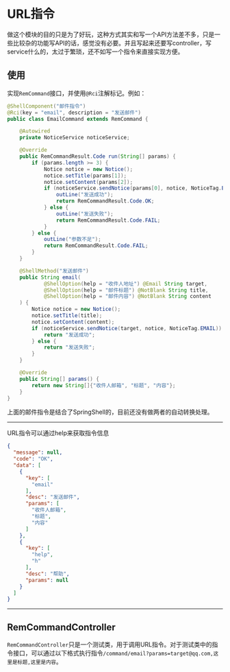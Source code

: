 # URL指令

做这个模块的目的只是为了好玩，这种方式其实和写一个API方法差不多，只是一些比较杂的功能写API的话，感觉没有必要。并且写起来还要写controller，写service什么的，太过于繁琐，还不如写一个指令来直接实现方便。

## 使用

实现`RemCommand`接口，并使用`@Rci`注解标记。例如：

```java
@ShellComponent("邮件指令")
@Rci(key = "email", description = "发送邮件")
public class EmailCommand extends RemCommand {

    @Autowired
    private NoticeService noticeService;

    @Override
    public RemCommandResult.Code run(String[] params) {
        if (params.length >= 3) {
            Notice notice = new Notice();
            notice.setTitle(params[1]);
            notice.setContent(params[2]);
            if (noticeService.sendNotice(params[0], notice, NoticeTag.EMAIL)) {
                outLine("发送成功");
                return RemCommandResult.Code.OK;
            } else {
                outLine("发送失败");
                return RemCommandResult.Code.FAIL;
            }
        } else {
            outLine("参数不足");
            return RemCommandResult.Code.FAIL;
        }
    }

    @ShellMethod("发送邮件")
    public String email(
            @ShellOption(help = "收件人地址") @Email String target,
            @ShellOption(help = "邮件标题") @NotBlank String title,
            @ShellOption(help = "邮件内容") @NotBlank String content
    ) {
        Notice notice = new Notice();
        notice.setTitle(title);
        notice.setContent(content);
        if (noticeService.sendNotice(target, notice, NoticeTag.EMAIL)) {
            return "发送成功";
        } else {
            return "发送失败";
        }
    }

    @Override
    public String[] params() {
        return new String[]{"收件人邮箱", "标题", "内容"};
    }
}
```

上面的邮件指令是结合了SpringShell的，目前还没有做两者的自动转换处理。

------
URL指令可以通过help来获取指令信息

```json
{
  "message": null,
  "code": "OK",
  "data": [
    {
      "key": [
        "email"
      ],
      "desc": "发送邮件",
      "params": [
        "收件人邮箱",
        "标题",
        "内容"
      ]
    },
    {
      "key": [
        "help",
        "h"
      ],
      "desc": "帮助",
      "params": null
    }
  ]
}
```

------

## RemCommandController

`RemCommandController`只是一个测试类，用于调用URL指令。对于测试类中的指令接口，可以通过以下格式执行指令`/command/email?params=target@qq.com,这里是标题,这里是内容`。
